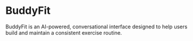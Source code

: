# BuddyFit
BuddyFit is an AI-powered, conversational interface designed to help users build and maintain a consistent exercise routine.
